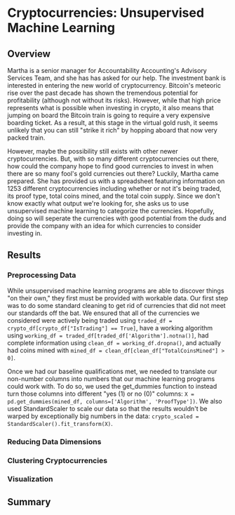 # Cryptocurrencies: Unsupervised Machine Learning

## Overview

Martha is a senior manager for Accountability Accounting's Advisory Services Team, and she has has asked for our help.  The investment bank is interested in entering the new world of cryptocurrency.  Bitcoin's meteoric rise over the past decade has shown the tremendous potential for profitability (although not without its risks).  However, while that high price represents what is possible when investing in crypto, it also means that jumping on board the Bitcoin train is going to require a very expensive boarding ticket.  As a result, at this stage in the virtual gold rush, it seems unlikely that you can still "strike it rich" by hopping aboard that now very packed train.

However, maybe the possibility still exists with other newer cryptocurrencies.  But, with so many different cryptocurrencies out there, how could the company hope to find good currencies to invest in when there are so many fool's gold currencies out there?  Luckily, Martha came prepared.  She has provided us with a spreadsheet featuring information on 1253 different cryptocurrencies including whether or not it's being traded, its proof type, total coins mined, and the total coin supply.  Since we don't know exactly what output we're looking for, she asks us to use unsupervised machine learning to categorize the currencies.  Hopefully, doing so will seperate the currencies with good potential from the duds and provide the company with an idea for which currencies to consider investing in.

## Results

### Preprocessing Data

While unsupervised machine learning programs are able to discover things "on their own," they first must be provided with workable data.  Our first step was to do some standard cleaning to get rid of currencies that did not meet our standards off the bat.  We ensured that all of the currencies we considered were actively being traded using `traded_df = crypto_df[crypto_df["IsTrading"] == True]`, have a working algorithm using `working_df = traded_df[traded_df['Algorithm'].notna()]`, had complete information using `clean_df = working_df.dropna()`, and actually had coins mined with `mined_df = clean_df[clean_df["TotalCoinsMined"] > 0]`.

Once we had our baseline qualifications met, we needed to translate our non-number columns into numbers that our machine learning programs could work with.  To do so, we used the get_dummies function to instead turn those columns into different "yes (1) or no (0)" columns: `X = pd.get_dummies(mined_df, columns=['Algorithm', 'ProofType'])`.  We also used StandardScaler to scale our data so that the results wouldn't be warped by exceptionally big numbers in the data: `crypto_scaled = StandardScaler().fit_transform(X)`.

### Reducing Data Dimensions

### Clustering Cryptocurrencies

### Visualization

## Summary